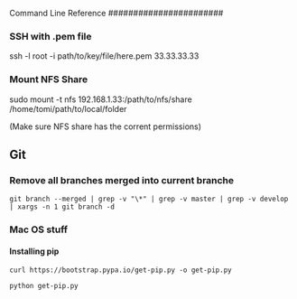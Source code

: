 Command Line Reference
#######################

### SSH with .pem file

ssh -l root -i path/to/key/file/here.pem 33.33.33.33

### Mount NFS Share

sudo mount -t nfs 192.168.1.33:/path/to/nfs/share /home/tomi/path/to/local/folder

(Make sure NFS share has the corrent permissions)

## Git

### Remove all branches merged into current branche

    git branch --merged | grep -v "\*" | grep -v master | grep -v develop | xargs -n 1 git branch -d


### Mac OS stuff

#### Installing pip

    curl https://bootstrap.pypa.io/get-pip.py -o get-pip.py
    
    python get-pip.py
    
    
